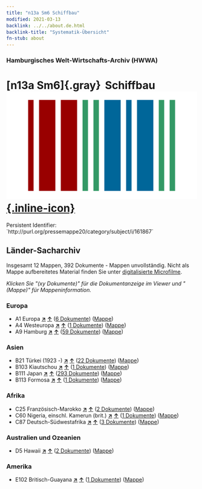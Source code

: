 ```yaml
---
title: "n13a Sm6 Schiffbau"
modified: 2021-03-13
backlink: ../../about.de.html
backlink-title: "Systematik-Übersicht"
fn-stub: about
---
```


### Hamburgisches Welt-Wirtschafts-Archiv (HWWA)

# [n13a Sm6]{.gray}&#8201; Schiffbau &#160; [![Wikidata](/images/Wikidata-logo.svg "Wikidata"){.inline-icon}](http://www.wikidata.org/entity/Q104710647)

<div class="hint">Persistent Identifier: `http://purl.org/pressemappe20/category/subject/i/161867`</div>







## Länder-Sacharchiv




Insgesamt 12 Mappen, 392 Dokumente - Mappen unvollständig.
Nicht als Mappe aufbereitetes Material finden Sie unter [digitalisierte Microfilme](/film/h1_sh.de.html).

_Klicken Sie "(xy Dokumente)" für die Dokumentanzeige im Viewer und "(Mappe)" für Mappeninformation._




### Europa

- A1 Europa [**&nearr;**](../../../geo/i/140892/about.de.html "Europa (alle Mappen)") [**&uarr;**](../../../geo/about.de.html#A1 "Ländersystematik") (<a href="https://pm20.zbw.eu/iiifview/folder/sh/140892,161867" title="über: Europa : Schiffbau" target="_blank">6 Dokumente</a>) ([Mappe](../../../../folder/sh/1408xx/140892/1618xx/161867/about.de.html))
- A4 Westeuropa [**&nearr;**](../../../geo/i/140897/about.de.html "Westeuropa (alle Mappen)") [**&uarr;**](../../../geo/about.de.html#A4 "Ländersystematik") (<a href="https://pm20.zbw.eu/iiifview/folder/sh/140897,161867" title="über: Westeuropa : Schiffbau" target="_blank">1 Dokumente</a>) ([Mappe](../../../../folder/sh/1408xx/140897/1618xx/161867/about.de.html))
- A9 Hamburg [**&nearr;**](../../../geo/i/140905/about.de.html "Hamburg (alle Mappen)") [**&uarr;**](../../../geo/about.de.html#A9 "Ländersystematik") (<a href="https://pm20.zbw.eu/iiifview/folder/sh/140905,161867" title="über: Hamburg : Schiffbau" target="_blank">59 Dokumente</a>) ([Mappe](../../../../folder/sh/1409xx/140905/1618xx/161867/about.de.html))

### Asien

- B21 Türkei (1923 -) [**&nearr;**](../../../geo/i/141111/about.de.html "Türkei (1923 -) (alle Mappen)") [**&uarr;**](../../../geo/about.de.html#B21 "Ländersystematik") (<a href="https://pm20.zbw.eu/iiifview/folder/sh/141111,161867" title="über: Türkei (1923 -) : Schiffbau" target="_blank">22 Dokumente</a>) ([Mappe](../../../../folder/sh/1411xx/141111/1618xx/161867/about.de.html))
- B103 Kiautschou [**&nearr;**](../../../geo/i/126163/about.de.html "Kiautschou (alle Mappen)") [**&uarr;**](../../../geo/about.de.html#B103 "Ländersystematik") (<a href="https://pm20.zbw.eu/iiifview/folder/sh/126163,161867" title="über: Kiautschou : Schiffbau" target="_blank">1 Dokumente</a>) ([Mappe](../../../../folder/sh/1261xx/126163/1618xx/161867/about.de.html))
- B111 Japan [**&nearr;**](../../../geo/i/141272/about.de.html "Japan (alle Mappen)") [**&uarr;**](../../../geo/about.de.html#B111 "Ländersystematik") (<a href="https://pm20.zbw.eu/iiifview/folder/sh/141272,161867" title="über: Japan : Schiffbau" target="_blank">293 Dokumente</a>) ([Mappe](../../../../folder/sh/1412xx/141272/1618xx/161867/about.de.html))
- B113 Formosa [**&nearr;**](../../../geo/i/141274/about.de.html "Formosa (alle Mappen)") [**&uarr;**](../../../geo/about.de.html#B113 "Ländersystematik") (<a href="https://pm20.zbw.eu/iiifview/folder/sh/141274,161867" title="über: Formosa : Schiffbau" target="_blank">1 Dokumente</a>) ([Mappe](../../../../folder/sh/1412xx/141274/1618xx/161867/about.de.html))

### Afrika

- C25 Französisch-Marokko [**&nearr;**](../../../geo/i/141358/about.de.html "Französisch-Marokko (alle Mappen)") [**&uarr;**](../../../geo/about.de.html#C25 "Ländersystematik") (<a href="https://pm20.zbw.eu/iiifview/folder/sh/141358,161867" title="über: Französisch-Marokko : Schiffbau" target="_blank">2 Dokumente</a>) ([Mappe](../../../../folder/sh/1413xx/141358/1618xx/161867/about.de.html))
- C60 Nigeria, einschl. Kamerun (brit.) [**&nearr;**](../../../geo/i/141409/about.de.html "Nigeria, einschl. Kamerun (brit.) (alle Mappen)") [**&uarr;**](../../../geo/about.de.html#C60 "Ländersystematik") (<a href="https://pm20.zbw.eu/iiifview/folder/sh/141409,161867" title="über: Nigeria, einschl. Kamerun (brit.) : Schiffbau" target="_blank">1 Dokumente</a>) ([Mappe](../../../../folder/sh/1414xx/141409/1618xx/161867/about.de.html))
- C87 Deutsch-Südwestafrika [**&nearr;**](../../../geo/i/141450/about.de.html "Deutsch-Südwestafrika (alle Mappen)") [**&uarr;**](../../../geo/about.de.html#C87 "Ländersystematik") (<a href="https://pm20.zbw.eu/iiifview/folder/sh/141450,161867" title="über: Deutsch-Südwestafrika : Schiffbau" target="_blank">3 Dokumente</a>) ([Mappe](../../../../folder/sh/1414xx/141450/1618xx/161867/about.de.html))

### Australien und Ozeanien

- D5 Hawaii [**&nearr;**](../../../geo/i/141595/about.de.html "Hawaii (alle Mappen)") [**&uarr;**](../../../geo/about.de.html#D5 "Ländersystematik") (<a href="https://pm20.zbw.eu/iiifview/folder/sh/141595,161867" title="über: Hawaii : Schiffbau" target="_blank">2 Dokumente</a>) ([Mappe](../../../../folder/sh/1415xx/141595/1618xx/161867/about.de.html))

### Amerika

- E102 Britisch-Guayana [**&nearr;**](../../../geo/i/141700/about.de.html "Britisch-Guayana (alle Mappen)") [**&uarr;**](../../../geo/about.de.html#E102 "Ländersystematik") (<a href="https://pm20.zbw.eu/iiifview/folder/sh/141700,161867" title="über: Britisch-Guayana : Schiffbau" target="_blank">1 Dokumente</a>) ([Mappe](../../../../folder/sh/1417xx/141700/1618xx/161867/about.de.html))








